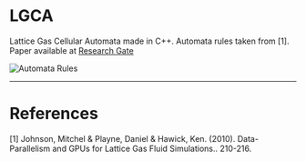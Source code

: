 # LGCA
Lattice Gas Cellular Automata made in C++.
Automata rules taken from [1].
Paper available at [Research Gate](https://www.researchgate.net/publication/221133059_Data-Parallelism_and_GPUs_for_Lattice_Gas_Fluid_Simulations)

![Automata Rules](https://www.researchgate.net/profile/Ken-Hawick/publication/221133059/figure/fig4/AS:667802574790665@1536227949650/The-collision-rules-of-the-Lattice-Gas-Cellular-Automata.png)

---
# References
[1] Johnson, Mitchel & Playne, Daniel & Hawick, Ken. (2010). Data-Parallelism and GPUs for Lattice Gas Fluid Simulations.. 210-216.
